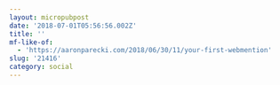 ```yaml
---
layout: micropubpost
date: '2018-07-01T05:56:56.002Z'
title: ''
mf-like-of:
  - 'https://aaronparecki.com/2018/06/30/11/your-first-webmention'
slug: '21416'
category: social
---
```

